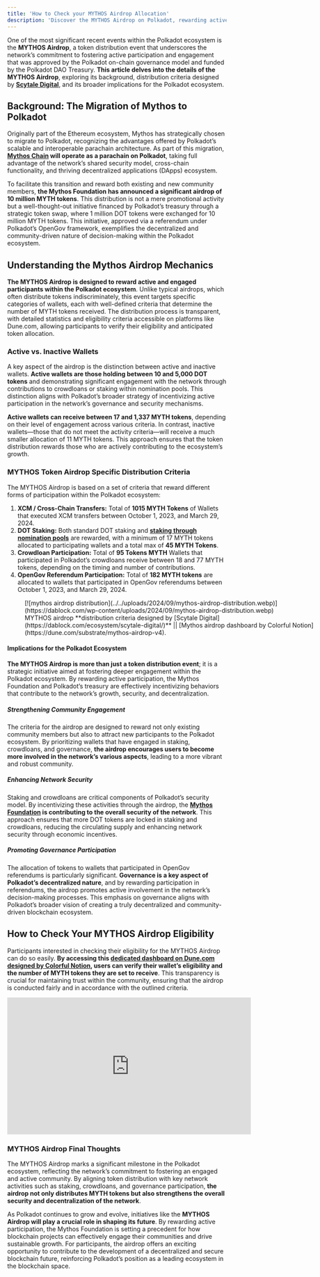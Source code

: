 ```yaml
---
title: 'How to Check your MYTHOS Airdrop Allocation'
description: 'Discover the MYTHOS Airdrop on Polkadot, rewarding active participation in staking, crowdloans, and governance. Check your eligibility now!'
---
```

One of the most significant recent events within the Polkadot ecosystem is the **MYTHOS Airdrop**, a token distribution event that underscores the network’s commitment to fostering active participation and engagement that was approved by the Polkadot on-chain governance model and funded by the Polkadot DAO Treasury. **This article delves into the details of the MYTHOS Airdrop**, exploring its background, distribution criteria designed by [**Scytale Digital**](https://dablock.com/ecosystem/scytale-digital/), and its broader implications for the Polkadot ecosystem.

Background: The Migration of Mythos to Polkadot
-----------------------------------------------

Originally part of the Ethereum ecosystem, Mythos has strategically chosen to migrate to Polkadot, recognizing the advantages offered by Polkadot’s scalable and interoperable parachain architecture. As part of this migration, **[Mythos Chain](https://dablock.com/dapps/mythos-chain/) will operate as a parachain on Polkadot**, taking full advantage of the network’s shared security model, cross-chain functionality, and thriving decentralized applications (DApps) ecosystem.

To facilitate this transition and reward both existing and new community members, **the Mythos Foundation has announced a significant airdrop of 10 million MYTH tokens**. This distribution is not a mere promotional activity but a well-thought-out initiative financed by Polkadot’s treasury through a strategic token swap, where 1 million DOT tokens were exchanged for 10 million MYTH tokens. This initiative, approved via a referendum under Polkadot’s OpenGov framework, exemplifies the decentralized and community-driven nature of decision-making within the Polkadot ecosystem.

Understanding the Mythos Airdrop Mechanics
------------------------------------------

**The MYTHOS Airdrop is designed to reward active and engaged participants within the Polkadot ecosystem**. Unlike typical airdrops, which often distribute tokens indiscriminately, this event targets specific categories of wallets, each with well-defined criteria that determine the number of MYTH tokens received. The distribution process is transparent, with detailed statistics and eligibility criteria accessible on platforms like Dune.com, allowing participants to verify their eligibility and anticipated token allocation.

### Active vs. Inactive Wallets

A key aspect of the airdrop is the distinction between active and inactive wallets. **Active wallets are those holding between 10 and 5,000 DOT tokens** and demonstrating significant engagement with the network through contributions to crowdloans or staking within nomination pools. This distinction aligns with Polkadot’s broader strategy of incentivizing active participation in the network’s governance and security mechanisms.

**Active wallets can receive between 17 and 1,337 MYTH tokens**, depending on their level of engagement across various criteria. In contrast, inactive wallets—those that do not meet the activity criteria—will receive a much smaller allocation of 11 MYTH tokens. This approach ensures that the token distribution rewards those who are actively contributing to the ecosystem’s growth.

### MYTHOS Token Airdrop Specific Distribution Criteria

The MYTHOS Airdrop is based on a set of criteria that reward different forms of participation within the Polkadot ecosystem:

1. **XCM / Cross-Chain Transfers:** Total of **1015 MYTH Tokens** of Wallets that executed XCM transfers between October 1, 2023, and March 29, 2024.
2. **DOT Staking:** Both standard DOT staking and [**staking through nomination pools**](https://dablock.com/guides/nominating-validators-vs-joining-nomination-pools-on-polkadot/) are rewarded, with a minimum of 17 MYTH tokens allocated to participating wallets and a total max of **45 MYTH Tokens**.
3. **Crowdloan Participation:** Total of **95 Tokens MYTH** Wallets that participated in Polkadot’s crowdloans receive between 18 and 77 MYTH tokens, depending on the timing and number of contributions.
4. **OpenGov Referendum Participation:** Total of **182 MYTH tokens** are allocated to wallets that participated in OpenGov referendums between October 1, 2023, and March 29, 2024.

<figure aria-describedby="caption-attachment-13024" class="wp-caption alignnone" id="attachment_13024" style="width: 690px">[![mythos airdrop distribution](../../uploads/2024/09/mythos-airdrop-distribution.webp)](https://dablock.com/wp-content/uploads/2024/09/mythos-airdrop-distribution.webp)<figcaption class="wp-caption-text" id="caption-attachment-13024">MYTHOS airdrop **distribution criteria designed by [Scytale Digital](https://dablock.com/ecosystem/scytale-digital/)** || [Mythos airdrop dashboard by Colorful Notion](https://dune.com/substrate/mythos-airdrop-v4).</figcaption></figure>

#### Implications for the Polkadot Ecosystem

**The MYTHOS Airdrop is more than just a token distribution event**; it is a strategic initiative aimed at fostering deeper engagement within the Polkadot ecosystem. By rewarding active participation, the Mythos Foundation and Polkadot’s treasury are effectively incentivizing behaviors that contribute to the network’s growth, security, and decentralization.

##### Strengthening Community Engagement

The criteria for the airdrop are designed to reward not only existing community members but also to attract new participants to the Polkadot ecosystem. By prioritizing wallets that have engaged in staking, crowdloans, and governance, **the airdrop encourages users to become more involved in the network’s various aspects**, leading to a more vibrant and robust community.

##### Enhancing Network Security

Staking and crowdloans are critical components of Polkadot’s security model. By incentivizing these activities through the airdrop, the **[Mythos Foundation](https://dablock.com/dapps/mythos-chain/) is contributing to the overall security of the network**. This approach ensures that more DOT tokens are locked in staking and crowdloans, reducing the circulating supply and enhancing network security through economic incentives.

##### Promoting Governance Participation

The allocation of tokens to wallets that participated in OpenGov referendums is particularly significant. **Governance is a key aspect of Polkadot’s decentralized nature**, and by rewarding participation in referendums, the airdrop promotes active involvement in the network’s decision-making processes. This emphasis on governance aligns with Polkadot’s broader vision of creating a truly decentralized and community-driven blockchain ecosystem.

How to Check Your MYTHOS Airdrop Eligibility
--------------------------------------------

Participants interested in checking their eligibility for the MYTHOS Airdrop can do so easily. **By accessing this [dedicated dashboard on Dune.com designed by Colorful Notion](https://dune.com/substrate/mythos-airdrop-v4), users can verify their wallet’s eligibility and the number of MYTH tokens they are set to receive**. This transparency is crucial for maintaining trust within the community, ensuring that the airdrop is conducted fairly and in accordance with the outlined criteria.

<iframe allowfullscreen="allowfullscreen" frameborder="0" height="315" src="https://www.youtube.com/embed/HS5SOdWCga0?si=3sUE474WT6m_wfII" title="YouTube video player" width="560"></iframe>

### MYTHOS Airdrop Final Thoughts

The MYTHOS Airdrop marks a significant milestone in the Polkadot ecosystem, reflecting the network’s commitment to fostering an engaged and active community. By aligning token distribution with key network activities such as staking, crowdloans, and governance participation, **the airdrop not only distributes MYTH tokens but also strengthens the overall security and decentralization of the network**.

As Polkadot continues to grow and evolve, initiatives like the **MYTHOS Airdrop will play a crucial role in shaping its future**. By rewarding active participation, the Mythos Foundation is setting a precedent for how blockchain projects can effectively engage their communities and drive sustainable growth. For participants, the airdrop offers an exciting opportunity to contribute to the development of a decentralized and secure blockchain future, reinforcing Polkadot’s position as a leading ecosystem in the blockchain space.